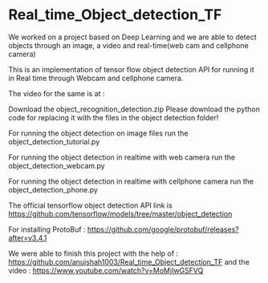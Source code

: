 # Real_time_Object_detection_TF
We worked on a project based on Deep Learning and we are able to detect objects through an image, a video and real-time(web cam and cellphone camera)

This is an implementation of tensor flow object detection API for running it in Real time through Webcam and cellphone camera.

The video for the same is at :

Download the object_recognition_detection.zip
Please download the python code for replacing it with the files in the object detection folder!

For running the object detection on image files run the object_detection_tutorial.py

For running the object detection in realtime with web camera run the object_detection_webcam.py

For running the object detection in realtime with cellphone camera run the object_detection_phone.py

The official tensorflow object detection API link is https://github.com/tensorflow/models/tree/master/object_detection

For installing ProtoBuf : https://github.com/google/protobuf/releases?after=v3.4.1

We were able to finish this project with the help of : https://github.com/anujshah1003/Real_time_Object_detection_TF
and the video : https://www.youtube.com/watch?v=MoMjIwGSFVQ

